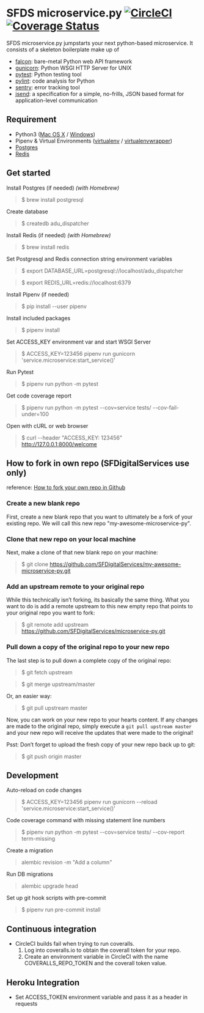 # SFDS microservice.py [![CircleCI](https://badgen.net/circleci/github/SFDigitalServices/adu-dispatcher-microservice-py/master)](https://circleci.com/gh/SFDigitalServices/adu-dispatcher-microservice-py) [![Coverage Status](https://coveralls.io/repos/github/SFDigitalServices/adu-dispatcher-microservice-py/badge.svg?branch=master)](https://coveralls.io/github/SFDigitalServices/adu-dispatcher-microservice-py?branch=master)
SFDS microservice.py jumpstarts your next python-based microservice. It consists of a skeleton boilerplate make up of
* [falcon](https://falconframework.org/): bare-metal Python web API framework 
* [gunicorn](https://gunicorn.org/): Python WSGI HTTP Server for UNIX
* [pytest](https://docs.pytest.org/en/latest/): Python testing tool 
* [pylint](https://www.pylint.org/): code analysis for Python
* [sentry](https://sentry.io/): error tracking tool
* [jsend](https://github.com/omniti-labs/jsend):  a specification for a simple, no-frills, JSON based format for application-level communication

## Requirement
* Python3 
([Mac OS X](https://docs.python-guide.org/starting/install3/osx/) / [Windows](https://www.stuartellis.name/articles/python-development-windows/))
* Pipenv & Virtual Environments ([virtualenv](https://docs.python-guide.org/dev/virtualenvs/#virtualenvironments-ref) / [virtualenvwrapper](https://virtualenvwrapper.readthedocs.io/en/latest/))
* [Postgres](https://www.postgresql.org)
* [Redis](https://redis.io)

## Get started

Install Postgres (if needed)
*(with Homebrew)*
> $ brew install postgresql

Create database
> $ createdb adu_dispatcher

Install Redis (if needed)
*(with Homebrew)*
> $ brew install redis

Set Postgresql and Redis connection string environment variables
> $ export DATABASE\_URL=postgresql://localhost/adu\_dispatcher

> $ export REDIS_URL=redis://localhost:6379

Install Pipenv (if needed)
> $ pip install --user pipenv

Install included packages
> $ pipenv install

Set ACCESS_KEY environment var and start WSGI Server
> $ ACCESS_KEY=123456 pipenv run gunicorn 'service.microservice:start_service()'

Run Pytest
> $ pipenv run python -m pytest

Get code coverage report
> $ pipenv run python -m pytest --cov=service tests/ --cov-fail-under=100

Open with cURL or web browser
> $ curl --header "ACCESS_KEY: 123456" http://127.0.0.1:8000/welcome

## How to fork in own repo (SFDigitalServices use only)
reference: [How to fork your own repo in Github](http://kroltech.com/2014/01/01/quick-tip-how-to-fork-your-own-repo-in-github/)

### Create a new blank repo
First, create a new blank repo that you want to ultimately be a fork of your existing repo. We will call this new repo "my-awesome-microservice-py".

### Clone that new repo on your local machine
Next, make a clone of that new blank repo on your machine:
> $ git clone https://github.com/SFDigitalServices/my-awesome-microservice-py.git

### Add an upstream remote to your original repo
While this technically isn’t forking, its basically the same thing. What you want to do is add a remote upstream to this new empty repo that points to your original repo you want to fork:
> $ git remote add upstream https://github.com/SFDigitalServices/microservice-py.git

### Pull down a copy of the original repo to your new repo
The last step is to pull down a complete copy of the original repo:
> $ git fetch upstream

> $ git merge upstream/master

Or, an easier way:
> $ git pull upstream master

Now, you can work on your new repo to your hearts content. If any changes are made to the original repo, simply execute a `git pull upstream master` and your new repo will receive the updates that were made to the original!

Psst: Don’t forget to upload the fresh copy of your new repo back up to git:

> $ git push origin master

## Development 
Auto-reload on code changes
> $ ACCESS_KEY=123456 pipenv run gunicorn --reload 'service.microservice:start_service()'

Code coverage command with missing statement line numbers  
> $ pipenv run python -m pytest --cov=service tests/ --cov-report term-missing

Create a migration
> alembic revision -m "Add a column"

Run DB migrations
> alembic upgrade head

Set up git hook scripts with pre-commit
> $ pipenv run pre-commit install


## Continuous integration
* CircleCI builds fail when trying to run coveralls.
    1. Log into coveralls.io to obtain the coverall token for your repo.
    2. Create an environment variable in CircleCI with the name COVERALLS_REPO_TOKEN and the coverall token value.

## Heroku Integration
* Set ACCESS_TOKEN environment variable and pass it as a header in requests
